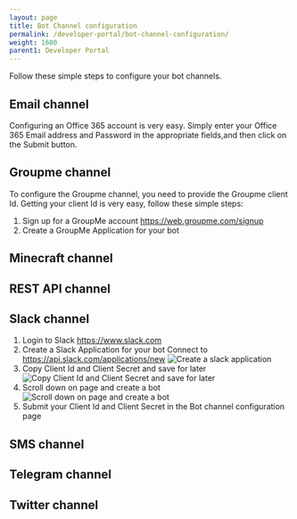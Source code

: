 ```yaml
---
layout: page
title: Bot Channel configuration
permalink: /developer-portal/bot-channel-configuration/
weight: 1600
parent1: Developer Portal
---
```



Follow these simple steps to configure your bot channels.

## <a name="email"></a>Email channel

Configuring an Office 365 account is very easy. Simply enter your Office 365 Email address and Password in the appropriate fields,and then click on the Submit button.

## <a name="groupme"></a>Groupme channel

To configure the Groupme channel, you need to provide the Groupme client Id. Getting your client Id is very easy, follow these simple steps:

1. Sign up for a GroupMe account <a href="https://web.groupme.com/signup" target="_blank">https://web.groupme.com/signup</a>
2. Create a GroupMe Application for your bot

## <a name="minecraft"></a>Minecraft channel

## <a name="rest"></a>REST API channel

## <a name="slack"></a>Slack channel

1. Login to Slack <a href="https://www.slack.com" target="_blank">https://www.slack.com</a>
2. Create a Slack Application for your bot
Connect to <a href="https://api.slack.com/applications/new" target="_blank">https://api.slack.com/applications/new</a>
![Create a slack application](/botframework/images/StepApp.png)
3. Copy Client Id and Client Secret and save for later
![Copy Client Id and Client Secret and save for later](/botframework/images/StepAuth.png)
4. Scroll down on page and create a bot
![Scroll down on page and create a bot](/botframework/images/StepBot.png)
5. Submit your Client Id and Client Secret in the Bot channel configuration page

## <a name="sms"></a>SMS channel

## <a name="telegram"></a>Telegram channel

## <a name="twitter"></a>Twitter channel

